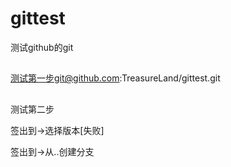 # gittest
测试github的git
## 
测试第一步git@github.com:TreasureLand/gittest.git
## 
测试第二步

签出到->选择版本[失败]

签出到->从..创建分支